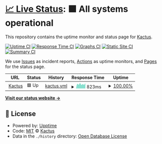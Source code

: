 # [📈 Live Status](https://kacty.github.io/uptime): <!--live status--> **🟩 All systems operational**

This repository contains the uptime monitor and status page for [Kactus](www.kactus.com).

[![Uptime CI](https://github.com/kacty/uptime/workflows/Uptime%20CI/badge.svg)](https://github.com/kacty/uptime/actions?query=workflow%3A%22Uptime+CI%22)
[![Response Time CI](https://github.com/kacty/uptime/workflows/Response%20Time%20CI/badge.svg)](https://github.com/kacty/uptime/actions?query=workflow%3A%22Response+Time+CI%22)
[![Graphs CI](https://github.com/kacty/uptime/workflows/Graphs%20CI/badge.svg)](https://github.com/kacty/uptime/actions?query=workflow%3A%22Graphs+CI%22)
[![Static Site CI](https://github.com/kacty/uptime/workflows/Static%20Site%20CI/badge.svg)](https://github.com/kacty/uptime/actions?query=workflow%3A%22Static+Site+CI%22)
[![Summary CI](https://github.com/kacty/uptime/workflows/Summary%20CI/badge.svg)](https://github.com/kacty/uptime/actions?query=workflow%3A%22Summary+CI%22)

We use [Issues](https://github.com/kacty/uptime/issues) as incident reports, [Actions](https://github.com/kacty/uptime/actions) as uptime monitors, and [Pages](https://kacty.github.io/uptime) for the status page.

<!--start: status pages-->
<!-- This summary is generated by Upptime (https://github.com/upptime/upptime) -->
<!-- Do not edit this manually, your changes will be overwritten -->
<!-- prettier-ignore -->
| URL | Status | History | Response Time | Uptime |
| --- | ------ | ------- | ------------- | ------ |
| <img alt="" src="https://www.kactus.com/favicon-16x16.png" height="13"> [Kactus](https://www.kactus.com) | 🟩 Up | [kactus.yml](https://github.com/kacty/uptime/commits/HEAD/history/kactus.yml) | <details><summary><img alt="Response time graph" src="./graphs/kactus/response-time-week.png" height="20"> 823ms</summary><br><a href="https://status.kactus.com/history/kactus"><img alt="Response time 792" src="https://img.shields.io/endpoint?url=https%3A%2F%2Fraw.githubusercontent.com%2Fkacty%2Fuptime%2FHEAD%2Fapi%2Fkactus%2Fresponse-time.json"></a><br><a href="https://status.kactus.com/history/kactus"><img alt="24-hour response time 988" src="https://img.shields.io/endpoint?url=https%3A%2F%2Fraw.githubusercontent.com%2Fkacty%2Fuptime%2FHEAD%2Fapi%2Fkactus%2Fresponse-time-day.json"></a><br><a href="https://status.kactus.com/history/kactus"><img alt="7-day response time 823" src="https://img.shields.io/endpoint?url=https%3A%2F%2Fraw.githubusercontent.com%2Fkacty%2Fuptime%2FHEAD%2Fapi%2Fkactus%2Fresponse-time-week.json"></a><br><a href="https://status.kactus.com/history/kactus"><img alt="30-day response time 771" src="https://img.shields.io/endpoint?url=https%3A%2F%2Fraw.githubusercontent.com%2Fkacty%2Fuptime%2FHEAD%2Fapi%2Fkactus%2Fresponse-time-month.json"></a><br><a href="https://status.kactus.com/history/kactus"><img alt="1-year response time 792" src="https://img.shields.io/endpoint?url=https%3A%2F%2Fraw.githubusercontent.com%2Fkacty%2Fuptime%2FHEAD%2Fapi%2Fkactus%2Fresponse-time-year.json"></a></details> | <details><summary><a href="https://status.kactus.com/history/kactus">100.00%</a></summary><a href="https://status.kactus.com/history/kactus"><img alt="All-time uptime 100.00%" src="https://img.shields.io/endpoint?url=https%3A%2F%2Fraw.githubusercontent.com%2Fkacty%2Fuptime%2FHEAD%2Fapi%2Fkactus%2Fuptime.json"></a><br><a href="https://status.kactus.com/history/kactus"><img alt="24-hour uptime 100.00%" src="https://img.shields.io/endpoint?url=https%3A%2F%2Fraw.githubusercontent.com%2Fkacty%2Fuptime%2FHEAD%2Fapi%2Fkactus%2Fuptime-day.json"></a><br><a href="https://status.kactus.com/history/kactus"><img alt="7-day uptime 100.00%" src="https://img.shields.io/endpoint?url=https%3A%2F%2Fraw.githubusercontent.com%2Fkacty%2Fuptime%2FHEAD%2Fapi%2Fkactus%2Fuptime-week.json"></a><br><a href="https://status.kactus.com/history/kactus"><img alt="30-day uptime 100.00%" src="https://img.shields.io/endpoint?url=https%3A%2F%2Fraw.githubusercontent.com%2Fkacty%2Fuptime%2FHEAD%2Fapi%2Fkactus%2Fuptime-month.json"></a><br><a href="https://status.kactus.com/history/kactus"><img alt="1-year uptime 100.00%" src="https://img.shields.io/endpoint?url=https%3A%2F%2Fraw.githubusercontent.com%2Fkacty%2Fuptime%2FHEAD%2Fapi%2Fkactus%2Fuptime-year.json"></a></details>

<!--end: status pages-->

[**Visit our status website →**](https://kacty.github.io/uptime)

## 📄 License

- Powered by: [Upptime](https://github.com/upptime/upptime)
- Code: [MIT](./LICENSE) © [Kactus](www.kactus.com)
- Data in the `./history` directory: [Open Database License](https://opendatacommons.org/licenses/odbl/1-0/)
